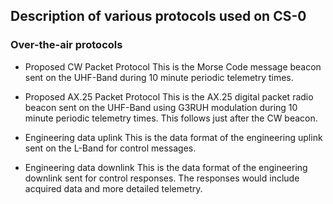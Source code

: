## Description of various protocols used on CS-0

### Over-the-air protocols

* Proposed CW Packet Protocol
   This is the Morse Code message beacon sent on the UHF-Band during 10 minute periodic telemetry times.

* Proposed AX.25 Packet Protocol
   This is the AX.25 digital packet radio beacon sent on the UHF-Band using G3RUH modulation during 10 minute periodic telemetry times.
   This follows just after the CW beacon.

* Engineering data uplink
   This is the data format of the engineering uplink sent on the L-Band for control messages.

* Engineering data downlink
   This is the data format of the engineering downlink sent  for control responses. The responses would include
   acquired data and more detailed telemetry.


